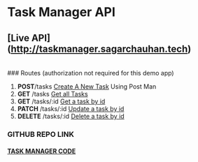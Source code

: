 # Task Manager API                                                                      

## [Live API](<a href="http://taskmanager.sagarchauhan.tech">http://taskmanager.sagarchauhan.tech</a>)
<br>
### Routes (authorization not required for this demo app)

<ol>
<li><b>POST</b>/tasks <a href="http://taskmanager.sagarchauhan.tech/tasks">Create A New Task</a> Using Post Man
</li>
<li><b>GET</b> /tasks <a href="http://taskmanager.sagarchauhan.tech/tasks">Get all Tasks</a>
</li>
<li><b>GET</b> /tasks/:id <a href="http://taskmanager.sagarchauhan.tech/tasks/64082c7b6c667a392b8b053c">Get a task by id</a></li>
<li><b>PATCH</b> /tasks/:id <a href="http://taskmanager.sagarchauhan.tech/tasks/64082c7b6c667a392b8b053c">Update a task by id</a> </li>
<li><b>DELETE</b> /tasks/:id <a href="http://taskmanager.sagarchauhan.tech/tasks/64082c7b6c667a392b8b053c">Delete a task by id</a> </li>
</ol>

### GITHUB REPO LINK

<h4><a href="https://github.com/sagar-18/task-manager">TASK MANAGER CODE</a</h4>
